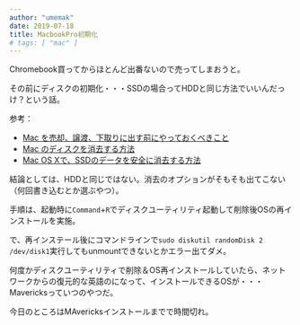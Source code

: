 ```yaml
---
author: "umemak"
date: 2019-07-18
title: MacbookPro初期化
# tags: [ "mac" ]
---
```


Chromebook買ってからほとんど出番ないので売ってしまおうと。

その前にディスクの初期化・・・SSDの場合ってHDDと同じ方法でいいんだっけ？という話。

参考：
- [Mac を売却、譲渡、下取りに出す前にやっておくべきこと](https://support.apple.com/ja-jp/HT201065)
- [Mac のディスクを消去する方法](https://support.apple.com/ja-jp/HT208496)
- [Mac OS Xで、SSDのデータを安全に消去する方法](https://www.lifehacker.jp/2014/06/140601erase_solid_state.html)

結論としては、HDDと同じではない。消去のオプションがそもそも出てこない（何回書き込むとか選ぶやつ）。

手順は、起動時に`Command`+`R`でディスクユーティリティ起動して削除後OSの再インストールを実施。

で、再インステール後にコマンドラインで`sudo diskutil randomDisk 2 /dev/disk1`実行してもunmountできないとかエラー出てダメ。

何度かディスクユーティリティで削除＆OS再インストールしていたら、ネットワークからの復元的な英語のになって、インストールできるOSが・・・Mavericksっていつのやつだ。

今日のところはMAvericksインストールまでで時間切れ。
